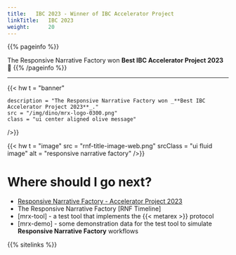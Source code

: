 ```yaml
---
title:   IBC 2023 - Winner of IBC Accelerator Project
linkTitle:   IBC 2023
weight:      20
---
```


{{% pageinfo %}}

The Responsive Narrative Factory won **Best IBC Accelerator Project 2023** 🎉
{{% /pageinfo %}}

-----

{{< hw t = "banner"

    description = "The Responsive Narrative Factory won _**Best IBC Accelerator Project 2023**_."
    src = "/img/dino/mrx-logo-0300.png"
    class = "ui center aligned olive message"
/>}}

{{< hw t = "image" 
    src = "rnf-title-image-web.png" 
    srcClass = "ui fluid image" 
    alt   = "responsive narrative factory"
/>}}

#  Where should I go next? 

*  [Responsive Narrative Factory - Accelerator Project 2023](https://www.youtube.com/watch?v=sxdlu-CC2nc)
*  The Responsive Narrative Factory [RNF Timeline]
*  [mrx-tool] - a test tool that implements the {{< metarex >}} protocol
*  [mrx-demo] - some demonstration data for the test tool to simulate **Responsive Narrative Factory** workflows


{{% sitelinks %}}
